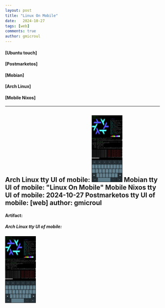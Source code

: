 ```yaml
---
layout: post
title: "Linux On Mobile"
date:   2024-10-27
tags: [web]
comments: true
author: gmicroul
---
```



#### [Ubuntu touch]
#### [Postmarketos] 
#### [Mobian]
#### [Arch Linux]
#### [Mobile Nixos]

---
Arch Linux tty UI of mobile: <style>.custom-image {width: 100px;height: auto;}</style><img src="/images/archlinux-ttyescape.png" alt="image" class="custom-image">
Mobian tty UI of mobile: "Linux On Mobile"
Mobile Nixos tty UI of mobile:   2024-10-27
Postmarketos tty UI of mobile: [web]
author: gmicroul
---
#### Artifact:
##### Arch Linux tty UI of mobile:
<style>
.custom-image {
  width: 100px;
  height: auto;
}
</style>

<img src="/images/archlinux-ttyescape.png" alt="image" class="custom-image">

